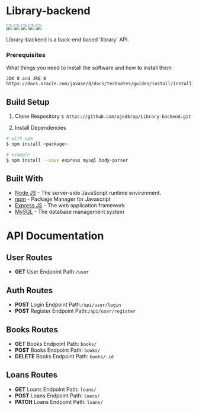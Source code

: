 # Library-backend

![](https://img.shields.io/github/stars/ajedkrap/Library-backend) ![](https://img.shields.io/github/forks/ajedkrap/Library-backend) ![](https://img.shields.io/github/tag/ajedkrap/Library-backend) ![](https://img.shields.io/github/release/ajedkrap/Library-backend) ![](https://img.shields.io/github/issues/ajedkrap/Library-backend)

Library-backend is a back-end based 'library' API.

### Prerequisites

What things you need to install the software and how to install them

```
JDK 8 and JRE 8
https://docs.oracle.com/javase/8/docs/technotes/guides/install/install_overview.html
```

 ## Build Setup
 
 1. Clone Respository
     `$ https://github.com/ajedkrap/Library-backend.git`
     
 2. Install Dependencies
 ```bash
 # with npm
 $ npm install <package>
 
 # example :
 $ npm install --save express mysql body-parser
```

## Built With

* [Node JS](https://nodejs.org/) - The server-side JavaScript runtime environment.
* [npm](https://www.npmjs.com/) - Package Manager for Javascript
* [Express JS](https://expressjs.com/) - The web application framework 
* [MySQL](https://www.mysql.com/) - The database management system

# API Documentation 

## User Routes

- **GET**  User Endpoint Path:```/user```

## Auth Routes

- **POST** Login Endpoint Path:```/api/user/login```
- **POST** Register Endpoint Path:```/api/user/register```

## Books Routes

- **GET** Books Endpoint Path: ```books/```
- **POST** Books Endpoint Path: ```books/```
- **DELETE** Books Endpoint Path: ```books/:id```

## Loans Routes

- **GET** Loans Endpoint Path: ```loans/```
- **POST** Loans Endpoint Path: ```loans/```
- **PATCH** Loans Endpoint Path: ```loans/```

